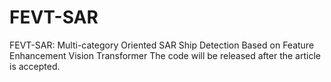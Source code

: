 # FEVT-SAR
FEVT-SAR: Multi-category Oriented SAR Ship Detection Based on Feature Enhancement Vision Transformer
The code will be released after the article is accepted.

